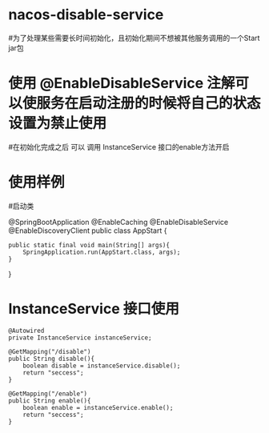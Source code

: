 # nacos-disable-service
#为了处理某些需要长时间初始化，且初始化期间不想被其他服务调用的一个Start jar包
# 使用 @EnableDisableService 注解可以使服务在启动注册的时候将自己的状态设置为禁止使用
#在初始化完成之后 可以 调用 InstanceService 接口的enable方法开启
# 使用样例

#启动类

@SpringBootApplication
@EnableCaching
@EnableDisableService
@EnableDiscoveryClient
public class AppStart {

    public static final void main(String[] args){
        SpringApplication.run(AppStart.class, args);
    }
}


# InstanceService 接口使用
    @Autowired
    private InstanceService instanceService;

    @GetMapping("/disable")
    public String disable(){
        boolean disable = instanceService.disable();
        return "seccess";
    }

    @GetMapping("/enable")
    public String enable(){
        boolean enable = instanceService.enable();
        return "seccess";
    }
